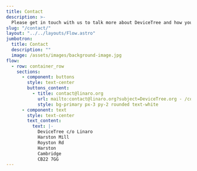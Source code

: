 ```yaml
---
title: Contact
description: >-
  Please get in touch with us to talk more about DeviceTree and how you can get involved.
slug: "/contact/"
layout: "../../layouts/Flow.astro"
jumbotron:
  title: Contact
  description: ""
  image: /assets/images/background-image.jpg
flow:
  - row: container_row
    sections:
      - component: buttons
        style: text-center
        buttons_content:
          - title: contact@linaro.org
            url: mailto:contact@linaro.org?subject=DeviceTree.org - /contact/
            style: bg-primary px-3 py-2 rounded text-white
      - component: text
        style: text-center
        text_content:
          text: |-
            DeviceTree c/o Linaro  
            Harston Mill  
            Royston Rd   
            Harston  
            Cambridge  
            CB22 7GG
---
```


